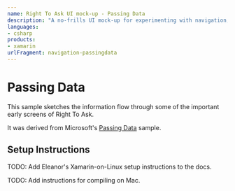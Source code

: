 ```yaml
---
name: Right To Ask UI mock-up - Passing Data
description: "A no-frills UI mock-up for experimenting with navigation, based on Microsoft's Passing Data sample."
languages:
- csharp
products:
- xamarin
urlFragment: navigation-passingdata
---
```

# Passing Data

This sample sketches the information flow through some of the important early screens of Right To Ask. 

It was derived from Microsoft's [Passing Data](https://github.com/xamarin/xamarin-forms-samples/tree/master/Navigation/PassingData) sample.

## Setup Instructions

TODO: Add Eleanor's Xamarin-on-Linux setup instructions to the docs.

TODO: Add instructions for compiling on Mac.


